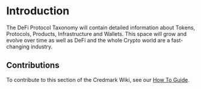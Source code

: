 # Introduction

The DeFi Protocol Taxonomy will contain detailed information about Tokens, Protocols, Products, Infrastructure and Wallets. This space will grow and evolve over time as well as DeFi and the whole Crypto world are a fast-changing industry.

## Contributions

To contribute to this section of the Credmark Wiki, see our [How To Guide](../introduction/how-can-i-contribute-to-the-credmark-wiki.md#how-to).
